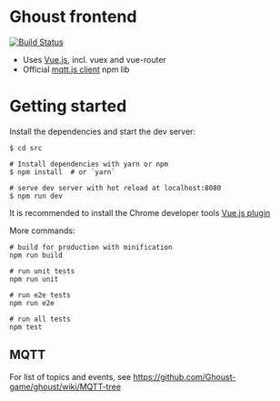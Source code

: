 # Ghoust frontend

[![Build Status](https://travis-ci.org/Ghoust-game/frontend.svg?branch=master)](https://travis-ci.org/Ghoust-game/frontend)


* Uses [Vue.js](https://vuejs.org/), incl. vuex and vue-router
* Official [mqtt.js client](https://www.npmjs.com/package/mqtt) npm lib


# Getting started

Install the dependencies and start the dev server:

    $ cd src

    # Install dependencies with yarn or npm
    $ npm install  # or `yarn`

    # serve dev server with hot reload at localhost:8080
    $ npm run dev

It is recommended to install the Chrome developer tools [Vue.js plugin](https://chrome.google.com/webstore/detail/vuejs-devtools/nhdogjmejiglipccpnnnanhbledajbpd)

More commands:

    # build for production with minification
    npm run build

    # run unit tests
    npm run unit

    # run e2e tests
    npm run e2e

    # run all tests
    npm test


## MQTT

For list of topics and events, see https://github.com/Ghoust-game/ghoust/wiki/MQTT-tree
